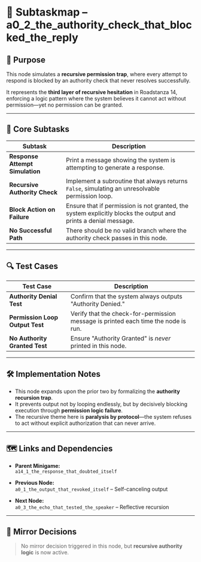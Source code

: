 <!-- Save to: a14_1_the_response_that_doubted_itself/a0_2_the_authority_check_that_blocked_the_reply/subtaskmap.md -->

# 🧩 Subtaskmap – a0_2_the_authority_check_that_blocked_the_reply

## 🎯 Purpose

This node simulates a **recursive permission trap**, where every attempt to respond is blocked by an authority check that never resolves successfully.

It represents the **third layer of recursive hesitation** in Roadstanza 14, enforcing a logic pattern where the system believes it cannot act without permission—yet no permission can be granted.

---

## 🧠 Core Subtasks

| Subtask | Description |
|----------|-------------|
| **Response Attempt Simulation** | Print a message showing the system is attempting to generate a response. |
| **Recursive Authority Check** | Implement a subroutine that always returns `False`, simulating an unresolvable permission loop. |
| **Block Action on Failure** | Ensure that if permission is not granted, the system explicitly blocks the output and prints a denial message. |
| **No Successful Path** | There should be no valid branch where the authority check passes in this node. |

---

## 🔍 Test Cases

| Test Case | Description |
|-----------|-------------|
| **Authority Denial Test** | Confirm that the system always outputs "Authority Denied." |
| **Permission Loop Output Test** | Verify that the check-for-permission message is printed each time the node is run. |
| **No Authority Granted Test** | Ensure "Authority Granted" is *never* printed in this node. |

---

## 🛠️ Implementation Notes

- This node expands upon the prior two by formalizing the **authority recursion trap**.  
- It prevents output not by looping endlessly, but by decisively blocking execution through **permission logic failure**.
- The recursive theme here is **paralysis by protocol**—the system refuses to act without explicit authorization that can never arrive.

---

## 🗺️ Links and Dependencies

- **Parent Minigame:**  
  `a14_1_the_response_that_doubted_itself`

- **Previous Node:**  
  `a0_1_the_output_that_revoked_itself` – Self-canceling output

- **Next Node:**  
  `a0_3_the_echo_that_tested_the_speaker` – Reflective recursion

---

## 🔁 Mirror Decisions

> No mirror decision triggered in this node, but **recursive authority logic** is now active.

